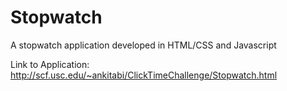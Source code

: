 # Stopwatch
A stopwatch application developed in HTML/CSS and Javascript 

Link to Application: http://scf.usc.edu/~ankitabi/ClickTimeChallenge/Stopwatch.html
